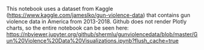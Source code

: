 This notebook uses a dataset from Kaggle (https://www.kaggle.com/jameslko/gun-violence-data) that contains gun violence data in America from 2013-2018. Github does not render Plotly charts, so the entire notebook can be seen here: https://nbviewer.jupyter.org/github/shermlu/gunviolencedata/blob/master/Gun%20Violence%20Data%20Visualizations.ipynb?flush_cache=true
